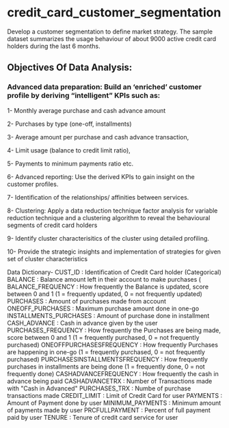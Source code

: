 # credit_card_customer_segmentation
Develop a customer segmentation to define market strategy. The sample dataset summarizes the usage behaviour of about 9000 active credit card holders during the last 6 months.
## Objectives Of Data Analysis:
### Advanced data preparation: Build an ‘enriched’ customer profile by deriving “intelligent” KPIs such as:
1- Monthly average purchase and cash advance amount

2- Purchases by type (one-off, installments)

3- Average amount per purchase and cash advance transaction,

4- Limit usage (balance to credit limit ratio),

5- Payments to minimum payments ratio etc.

6- Advanced reporting: Use the derived KPIs to gain insight on the customer profiles.

7- Identification of the relationships/ affinities between services.

8- Clustering: Apply a data reduction technique factor analysis for variable reduction technique and a clustering algorithm to reveal the behavioural segments of credit card holders

9- Identify cluster characterisitics of the cluster using detailed profiling.

10- Provide the strategic insights and implementation of strategies for given set of cluster characteristics

Data Dictionary-
CUST_ID : Identification of Credit Card holder (Categorical)
BALANCE : Balance amount left in their account to make purchases (
BALANCE_FREQUENCY : How frequently the Balance is updated, score between 0 and 1 (1 = frequently updated, 0 = not frequently updated)
PURCHASES : Amount of purchases made from account
ONEOFF_PURCHASES : Maximum purchase amount done in one-go
INSTALLMENTS_PURCHASES : Amount of purchase done in installment
CASH_ADVANCE : Cash in advance given by the user
PURCHASES_FREQUENCY : How frequently the Purchases are being made, score between 0 and 1 (1 = frequently purchased, 0 = not frequently purchased)
ONEOFFPURCHASESFREQUENCY : How frequently Purchases are happening in one-go (1 = frequently purchased, 0 = not frequently purchased)
PURCHASESINSTALLMENTSFREQUENCY : How frequently purchases in installments are being done (1 = frequently done, 0 = not frequently done)
CASHADVANCEFREQUENCY : How frequently the cash in advance being paid
CASHADVANCETRX : Number of Transactions made with "Cash in Advanced"
PURCHASES_TRX : Numbe of purchase transactions made
CREDIT_LIMIT : Limit of Credit Card for user
PAYMENTS : Amount of Payment done by user
MINIMUM_PAYMENTS : Minimum amount of payments made by user
PRCFULLPAYMENT : Percent of full payment paid by user
TENURE : Tenure of credit card service for user
